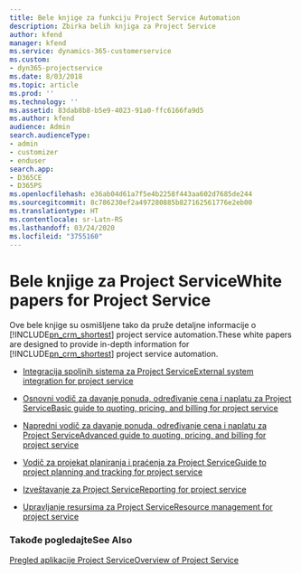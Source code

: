 ```yaml
---
title: Bele knjige za funkciju Project Service Automation
description: Zbirka belih knjiga za Project Service
author: kfend
manager: kfend
ms.service: dynamics-365-customerservice
ms.custom:
- dyn365-projectservice
ms.date: 8/03/2018
ms.topic: article
ms.prod: ''
ms.technology: ''
ms.assetid: 83dab8b8-b5e9-4023-91a0-ffc6166fa9d5
ms.author: kfend
audience: Admin
search.audienceType:
- admin
- customizer
- enduser
search.app:
- D365CE
- D365PS
ms.openlocfilehash: e36ab04d61a7f5e4b2258f443aa602d7685de244
ms.sourcegitcommit: 8c786230ef2a497280885b827162561776e2eb00
ms.translationtype: HT
ms.contentlocale: sr-Latn-RS
ms.lasthandoff: 03/24/2020
ms.locfileid: "3755160"
---
```

# <a name="white-papers-for-project-service"></a><span data-ttu-id="8c252-103">Bele knjige za Project Service</span><span class="sxs-lookup"><span data-stu-id="8c252-103">White papers for Project Service</span></span>

<span data-ttu-id="8c252-104">Ove bele knjige su osmišljene tako da pruže detaljne informacije o [!INCLUDE[pn_crm_shortest](../includes/pn-crm-shortest.md)] project service automation.</span><span class="sxs-lookup"><span data-stu-id="8c252-104">These white papers are designed to provide in-depth information for [!INCLUDE[pn_crm_shortest](../includes/pn-crm-shortest.md)] project service automation.</span></span>

-   [<span data-ttu-id="8c252-105">Integracija spoljnih sistema za Project Service</span><span class="sxs-lookup"><span data-stu-id="8c252-105">External system integration for project service</span></span>](https://go.microsoft.com/fwlink/?LinkId=825445)

-   [<span data-ttu-id="8c252-106">Osnovni vodič za davanje ponuda, određivanje cena i naplatu za Project Service</span><span class="sxs-lookup"><span data-stu-id="8c252-106">Basic guide to quoting, pricing, and billing for project service</span></span>](https://go.microsoft.com/fwlink/?LinkId=825241)

-   [<span data-ttu-id="8c252-107">Napredni vodič za davanje ponuda, određivanje cena i naplatu za Project Service</span><span class="sxs-lookup"><span data-stu-id="8c252-107">Advanced guide to quoting, pricing, and billing for project service</span></span>](https://go.microsoft.com/fwlink/?LinkId=825242)

-   [<span data-ttu-id="8c252-108">Vodič za projekat planiranja i praćenja za Project Service</span><span class="sxs-lookup"><span data-stu-id="8c252-108">Guide to project planning and tracking for project service</span></span>](https://go.microsoft.com/fwlink/?LinkId=825243)

-   [<span data-ttu-id="8c252-109">Izveštavanje za Project Service</span><span class="sxs-lookup"><span data-stu-id="8c252-109">Reporting for project service</span></span>](https://go.microsoft.com/fwlink/?LinkId=825446)

-   [<span data-ttu-id="8c252-110">Upravljanje resursima za Project Service</span><span class="sxs-lookup"><span data-stu-id="8c252-110">Resource management for project service</span></span>](https://go.microsoft.com/fwlink/?LinkId=825244)

### <a name="see-also"></a><span data-ttu-id="8c252-111">Takođe pogledajte</span><span class="sxs-lookup"><span data-stu-id="8c252-111">See Also</span></span>
 [<span data-ttu-id="8c252-112">Pregled aplikacije Project Service</span><span class="sxs-lookup"><span data-stu-id="8c252-112">Overview of Project Service</span></span>](../project-service/overview.md)
